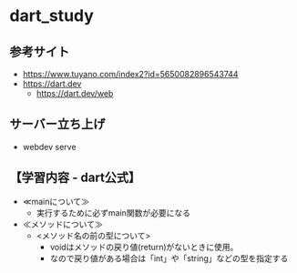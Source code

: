 # dart_study
## 参考サイト
 + https://www.tuyano.com/index2?id=5650082896543744
 + https://dart.dev
   + https://dart.dev/web

## サーバー立ち上げ
 + webdev serve

## 【学習内容 - dart公式】
  + ≪mainについて≫
    + 実行するために必ずmain関数が必要になる
  + ≪メソッドについて≫
    + <メソッド名の前の型について>
      + voidはメソッドの戻り値(return)がないときに使用。
      + なので戻り値がある場合は「int」や「string」などの型を指定する